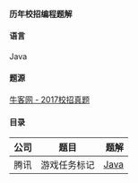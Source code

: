 #### 历年校招编程题解

#### 语言
Java

#### 题源
[牛客网 - 2017校招真题](https://www.nowcoder.com/ta/2017test)

#### 目录

| 公司 | 题目 | 题解 | 
| - | - | -: | 
| 腾讯 | 游戏任务标记 | [Java](https://github.com/WavyPeng/CompanyProgramTest/blob/master/src/tencent/y2017/GameTaskMark.java) |

